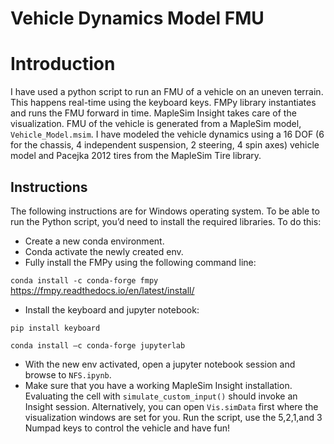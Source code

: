 # Vehicle Dynamics Model FMU 
# Introduction
I have used a python script to run an FMU of a vehicle on an uneven terrain. This happens real-time using the keyboard keys. 
FMPy library instantiates and runs the FMU forward in time. 
MapleSim Insight takes care of the visualization. 
FMU of the vehicle is generated from a MapleSim model, `Vehicle_Model.msim`.
I have modeled the vehicle dynamics using a 16 DOF (6 for the chassis, 4 independent suspension, 2 steering, 4 spin axes) vehicle model and Pacejka 2012 tires from the MapleSim Tire library.

## Instructions
The following instructions are for Windows operating system. To be able to run the Python script, you’d need to install the required libraries. To do this:
* Create a new conda environment.
* Conda activate the newly created env.
* Fully install the FMPy using the following command line:

`conda install -c conda-forge fmpy`
https://fmpy.readthedocs.io/en/latest/install/
* Install the keyboard and jupyter notebook:

`pip install keyboard`

`conda install –c conda-forge jupyterlab`

* With the new env activated, open a jupyter notebook session and browse to `NFS.ipynb`.
* Make sure that you have a working MapleSim Insight installation. Evaluating the cell with `simulate_custom_input()` should invoke an Insight session. Alternatively, you can open `Vis.simData` first where the visualization windows are set for you. Run the script, use the 5,2,1,and 3 Numpad keys to control the vehicle and have fun!
